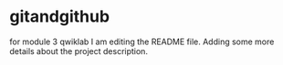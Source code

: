 # gitandgithub
for module 3 qwiklab
I am editing the README file. Adding some more details about the project description.

